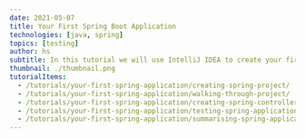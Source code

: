 ```yaml
---
date: 2021-05-07
title: Your First Spring Boot Application
technologies: [java, spring]
topics: [testing]
author: hs
subtitle: In this tutorial we will use IntelliJ IDEA to create your first "Hello World" Spring Boot application. We'll also discuss what's in your project and why. Spring Boot is a way to create Spring applications easily with some abstractions, some of which we'll touch on in this tutorial. 
thumbnail: ./thumbnail.png
tutorialItems:
  - /tutorials/your-first-spring-application/creating-spring-project/
  - /tutorials/your-first-spring-application/walking-through-project/
  - /tutorials/your-first-spring-application/creating-spring-controller/
  - /tutorials/your-first-spring-application/testing-spring-application/
  - /tutorials/your-first-spring-application/summarising-spring-application/
---
```

